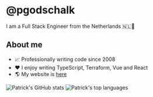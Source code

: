 # @pgodschalk

I am a Full Stack Engineer from the Netherlands 🇳🇱🌷

## About me

<!-- - 💼 Platform Engineer at @TODO -->

- 📈 Professionally writing code since 2008
- ❤️ I enjoy writing TypeScript, Terraform, Vue and React
- 🌎 My website is [here](https://kernelpanics.nl)

![Patrick's GitHub stats](https://github-readme-stats.vercel.app/api?username=pgodschalk&show_icons=true)
![Patrick's top languages](https://github-readme-stats.vercel.app/api/top-langs?username=pgodschalk&layout=compact)
